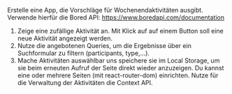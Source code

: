 Erstelle eine App, die Vorschläge für Wochenendaktivitäten ausgibt. Verwende hierfür die Bored API: https://www.boredapi.com/documentation
1. Zeige eine zufällige Aktivität an. Mit Klick auf auf einem Button soll eine neue Aktivität angezeigt werden.
2. Nutze die angebotenen Queries, um die Ergebnisse über ein Suchformular zu filtern (participants, type,...).
3. Mache Aktivitäten auswählbar uns speichere sie im Local Storage, um sie beim erneuten Aufruf der Seite direkt wieder anzuzeigen.
Du kannst eine oder mehrere Seiten (mit react-router-dom) einrichten. Nutze für die Verwaltung der Aktivitäten die Context API.